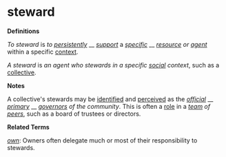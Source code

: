 # steward

**Definitions**

_To steward_ is _to_ [_persistently_](persist.md) __ [_support_](support.md) a [_specific_](specific.md) __ [_resource_](resource.md) _or_ [_agent_](agent.md) within a specific [context](context.md).

_A steward_ is _an agent who stewards in a specific_ [_social_](social.md) _context_, such as a [collective](collective.md).

**Notes**

A collective's stewards may be [identified](identify.md) and [perceived](perceive.md) as the [_official_](official.md) __ [_primary_](base.md) __ [_governors_](govern.md) _of the community_. This is often a [role](role.md) in a [_team_](team.md) _of_ [_peers_](peer.md), such as a board of trustees or directors.

**Related Terms**

[_own_](own.md): Owners often delegate much or most of their responsibility to stewards.
